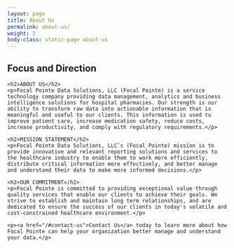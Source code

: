 ```yaml
---
layout: page
title: About Us
permalink: about-us/
weight: 2
body-class: static-page about-us
---
```


<div class="content">
	<h2>Focus and Direction</h2>
	 

	<h2>ABOUT US</h2>
	<p>Focal Pointe Data Solutions, LLC (Focal Pointe) is a service technology company providing data management, analytics and business intelligence solutions for hospital pharmacies. Our strength is our ability to transform raw data into actionable information that is meaningful and useful to our clients. This information is used to improve patient care, increase medication safety, reduce costs, increase productivity, and comply with regulatory requirements.</p>

	<h2>MISSION STATEMENT</h2>
	<p>Focal Pointe Data Solutions, LLC’s (Focal Pointe) mission is to provide innovative and relevant reporting solutions and services to the healthcare industry to enable them to work more efficiently, distribute critical information more effectively, and better manage and understand their data to make more informed decisions.</p>

	<h2>OUR COMMITMENT</h2>
	<p>Focal Pointe is committed to providing exceptional value through quality services that enable our clients to achieve their goals. We strive to establish and maintain long term relationships, and are dedicated to ensure the success of our clients in today's volatile and cost-constrained healthcare environment.</p>

	<p><a href="/#contact-us">Contact Us</a> today to learn more about how Focal Pointe can help your organization better manage and understand your data.</p>

</div>
